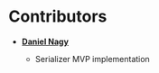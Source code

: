 Contributors
============================================

* **[Daniel Nagy](https://github.com/thilonel)**

  * Serializer MVP implementation
